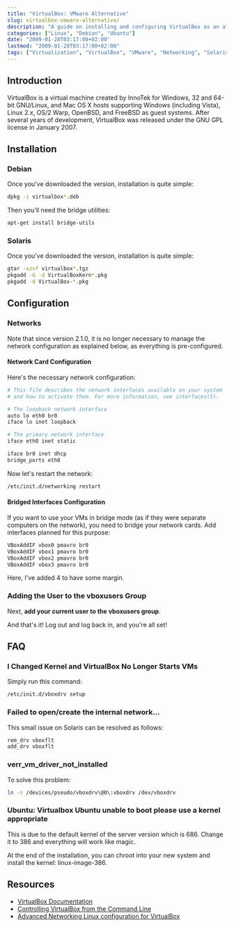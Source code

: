 ```yaml
---
title: "VirtualBox: VMware Alternative"
slug: virtualbox-vmware-alternative/
description: "A guide on installing and configuring VirtualBox as an alternative to VMware on Linux systems"
categories: ["Linux", "Debian", "Ubuntu"]
date: "2009-01-28T03:17:00+02:00"
lastmod: "2009-01-28T03:17:00+02:00"
tags: ["Virtualization", "VirtualBox", "VMware", "Networking", "Solaris"]
---
```


## Introduction

VirtualBox is a virtual machine created by InnoTek for Windows, 32 and 64-bit GNU/Linux, and Mac OS X hosts supporting Windows (including Vista), Linux 2.x, OS/2 Warp, OpenBSD, and FreeBSD as guest systems. After several years of development, VirtualBox was released under the GNU GPL license in January 2007.

## Installation

### Debian

Once you've downloaded the version, installation is quite simple:

```bash
dpkg -i virtualbox*.deb
```

Then you'll need the bridge utilities:

```bash
apt-get install bridge-utils
```

### Solaris

Once you've downloaded the version, installation is quite simple:

```bash
gtar -xzvf virtualbox*.tgz
pkgadd -G -d VirtualBoxKern*.pkg
pkgadd -d VirtualBox-*.pkg
```

## Configuration

### Networks

Note that since version 2.1.0, it is no longer necessary to manage the network configuration as explained below, as everything is pre-configured.

#### Network Card Configuration

Here's the necessary network configuration:

```bash
# This file describes the network interfaces available on your system
# and how to activate them. For more information, see interfaces(5).

# The loopback network interface
auto lo eth0 br0
iface lo inet loopback

# The primary network interface
iface eth0 inet static

iface br0 inet dhcp
bridge_ports eth0
```

Now let's restart the network:

```bash
/etc/init.d/networking restart
```

#### Bridged Interfaces Configuration

If you want to use your VMs in bridge mode (as if they were separate computers on the network), you need to bridge your network cards. Add interfaces planned for this purpose:

```bash
VBoxAddIF vbox0 pmavro br0
VBoxAddIF vbox1 pmavro br0
VBoxAddIF vbox2 pmavro br0
VBoxAddIF vbox3 pmavro br0
```

Here, I've added 4 to have some margin.

### Adding the User to the vboxusers Group

Next, **add your current user to the vboxusers group**.

And that's it! Log out and log back in, and you're all set!

## FAQ

### I Changed Kernel and VirtualBox No Longer Starts VMs

Simply run this command:

```bash
/etc/init.d/vboxdrv setup
```

### Failed to open/create the internal network...

This small issue on Solaris can be resolved as follows:

```bash
rem_drv vboxflt
add_drv vboxflt
```

### verr_vm_driver_not_installed

To solve this problem:

```bash
ln -s /devices/pseudo/vboxdrv\@0\:vboxdrv /dev/vboxdrv
```

### Ubuntu: Virtualbox Ubuntu unable to boot please use a kernel appropriate

This is due to the default kernel of the server version which is 686. Change it to 386 and everything will work like magic.

At the end of the installation, you can chroot into your new system and install the kernel: linux-image-386.

## Resources
- [VirtualBox Documentation](../../static/pdf/virtualboxfc6centos.pdf)
- [Controlling VirtualBox from the Command Line](https://www.linux.com/feature/151029)
- [Advanced Networking Linux configuration for VirtualBox](https://www.virtualbox.org/wiki/Advanced_Networking_Linux)
